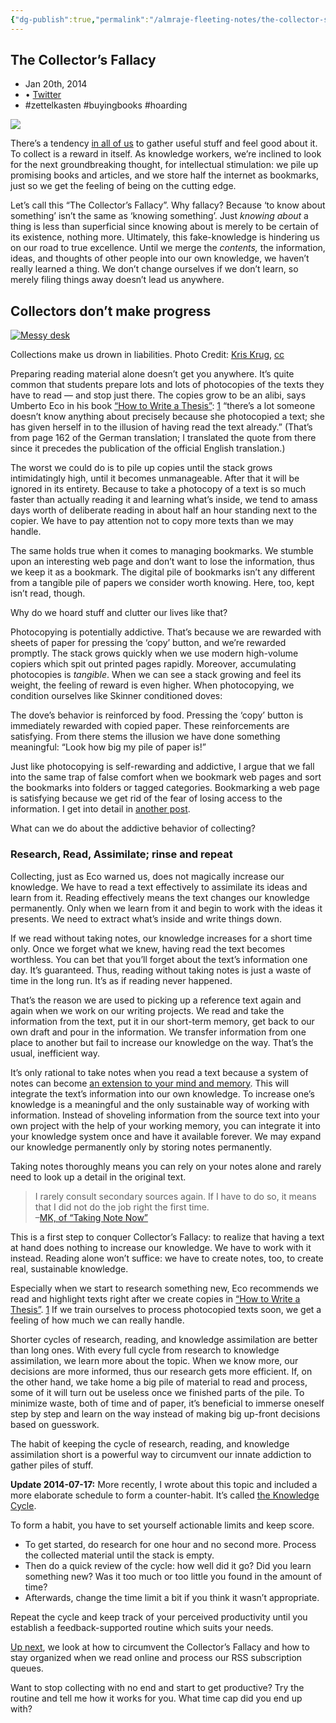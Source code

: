 ```yaml
---
{"dg-publish":true,"permalink":"/almraje-fleeting-notes/the-collector-s-fallacy-zettelkasten-method/"}
---
```


## The Collector’s Fallacy

-   Jan 20th, 2014
-   • [Twitter](https://www.twitter.com/ctietze)
- #zettelkasten #buyingbooks #hoarding

![](https://vg08.met.vgwort.de/na/55373ef9fa9e410295badb08ea064eea)

There’s a tendency [in all of us](https://zettelkasten.de/posts/collectors-fallacy-confession/) to gather useful stuff and feel good about it. To collect is a reward in itself. As knowledge workers, we’re inclined to look for the next groundbreaking thought, for intellectual stimulation: we pile up promising books and articles, and we store half the internet as bookmarks, just so we get the feeling of being on the cutting edge.

Let’s call this “The Collector’s Fallacy”. Why fallacy? Because ‘to know about something’ isn’t the same as ‘knowing something’. Just *knowing about* a thing is less than superficial since knowing about is merely to be certain of its existence, nothing more. Ultimately, this fake-knowledge is hindering us on our road to true excellence. Until we merge the *contents,* the information, ideas, and thoughts of other people into our own knowledge, we haven’t really learned a thing. We don’t change ourselves if we don’t learn, so merely filing things away doesn’t lead us anywhere.

## Collectors don’t make progress

[![Messy desk](https://zettelkasten.de/img/blog/201401202212_messy-desk.jpg)](https://zettelkasten.de/img/blog/201401202212_messy-desk.jpg)

Collections make us drown in liabilities. Photo Credit: [Kris Krug](http://www.flickr.com/photos/kk/18768224/), [cc](http://creativecommons.org/licenses/by-sa/2.0/)

Preparing reading material alone doesn’t get you anywhere. It’s quite common that students prepare lots and lots of photocopies of the texts they have to read — and stop just there. The copies grow to be an alibi, says Umberto Eco in his book [“How to Write a Thesis”](https://www.amazon.com/How-Write-Thesis-MIT-Press/dp/0262527138/ref=as_li_ss_tl?ie=UTF8&linkCode=ll1&tag=ctzettelkasten-20&linkId=74f6517a8c4df9f357cf9781972b7fb1&language=en_US): [1](https://zettelkasten.de/posts/collectors-fallacy/#fn1) “there’s a lot someone doesn’t know anything about precisely because she photocopied a text; she has given herself in to the illusion of having read the text already.” (That’s from page 162 of the German translation; I translated the quote from there since it precedes the publication of the official English translation.)

The worst we could do is to pile up copies until the stack grows intimidatingly high, until it becomes unmanageable. After that it will be ignored in its entirety. Because to take a photocopy of a text is so much faster than actually reading it and learning what’s inside, we tend to amass days worth of deliberate reading in about half an hour standing next to the copier. We have to pay attention not to copy more texts than we may handle.

The same holds true when it comes to managing bookmarks. We stumble upon an interesting web page and don’t want to lose the information, thus we keep it as a bookmark. The digital pile of bookmarks isn’t any different from a tangible pile of papers we consider worth knowing. Here, too, kept isn’t read, though.

Why do we hoard stuff and clutter our lives like that?

Photocopying is potentially addictive. That’s because we are rewarded with sheets of paper for pressing the ‘copy’ button, and we’re rewarded promptly. The stack grows quickly when we use modern high-volume copiers which spit out printed pages rapidly. Moreover, accumulating photocopies is *tangible*. When we can see a stack growing and feel its weight, the feeling of reward is even higher. When photocopying, we condition ourselves like Skinner conditioned doves:

The dove’s behavior is reinforced by food. Pressing the ‘copy’ button is immediately rewarded with copied paper. These reinforcements are satisfying. From there stems the illusion we have done something meaningful: “Look how big my pile of paper is!”

Just like photocopying is self-rewarding and addictive, I argue that we fall into the same trap of false comfort when we bookmark web pages and sort the bookmarks into folders or tagged categories. Bookmarking a web page is satisfying because we get rid of the fear of losing access to the information. I get into detail in [another post](https://zettelkasten.de/posts/reading-web-rss-note-taking).

What can we do about the addictive behavior of collecting?

### Research, Read, Assimilate; rinse and repeat

Collecting, just as Eco warned us, does not magically increase our knowledge. We have to read a text effectively to assimilate its ideas and learn from it. Reading effectively means the text changes our knowledge permanently. Only when we learn from it and begin to work with the ideas it presents. We need to extract what’s inside and write things down.

If we read without taking notes, our knowledge increases for a short time only. Once we forget what we knew, having read the text becomes worthless. You can bet that you’ll forget about the text’s information one day. It’s guaranteed. Thus, reading without taking notes is just a waste of time in the long run. It’s as if reading never happened.

That’s the reason we are used to picking up a reference text again and again when we work on our writing projects. We read and take the information from the text, put it in our short-term memory, get back to our own draft and pour in the information. We transfer information from one place to another but fail to increase our knowledge on the way. That’s the usual, inefficient way.

It’s only rational to take notes when you read a text because a system of notes can become [an extension to your mind and memory](https://zettelkasten.de/posts/extend-your-mind-and-memory-with-a-zettelkasten/). This will integrate the text’s information into our own knowledge. To increase one’s knowledge is a meaningful and the only sustainable way of working with information. Instead of shoveling information from the source text into your own project with the help of your working memory, you can integrate it into your knowledge system once and have it available forever. We may expand our knowledge permanently only by storing notes permanently.

Taking notes thoroughly means you can rely on your notes alone and rarely need to look up a detail in the original text.

> I rarely consult secondary sources again. If I have to do so, it means that I did not do the job right the first time.  
> –[MK, of “Taking Note Now”](http://takingnotenow.blogspot.com/2013/11/devonthink-reconsidered.html)

This is a first step to conquer Collector’s Fallacy: to realize that having a text at hand does nothing to increase our knowledge. We have to work with it instead. Reading alone won’t suffice: we have to create notes, too, to create real, sustainable knowledge.

Especially when we start to research something new, Eco recommends we read and highlight texts right after we create copies in [“How to Write a Thesis”](https://www.amazon.com/How-Write-Thesis-MIT-Press/dp/0262527138/ref=as_li_ss_tl?ie=UTF8&linkCode=ll1&tag=ctzettelkasten-20&linkId=74f6517a8c4df9f357cf9781972b7fb1&language=en_US). [1](https://zettelkasten.de/posts/collectors-fallacy/#fn1) If we train ourselves to process photocopied texts soon, we get a feeling of how much we can really handle.

Shorter cycles of research, reading, and knowledge assimilation are better than long ones. With every full cycle from research to knowledge assimilation, we learn more about the topic. When we know more, our decisions are more informed, thus our research gets more efficient. If, on the other hand, we take home a big pile of material to read and process, some of it will turn out be useless once we finished parts of the pile. To minimize waste, both of time and of paper, it’s beneficial to immerse oneself step by step and learn on the way instead of making big up-front decisions based on guesswork.

The habit of keeping the cycle of research, reading, and knowledge assimilation short is a powerful way to circumvent our innate addiction to gather piles of stuff.

**Update 2014-07-17:** More recently, I wrote about this topic and included a more elaborate schedule to form a counter-habit. It’s called [the Knowledge Cycle](https://zettelkasten.de/posts/knowledge-cycle-efficiently-organize-writing-projects/).

To form a habit, you have to set yourself actionable limits and keep score.

-   To get started, do research for one hour and no second more. Process the collected material until the stack is empty.
-   Then do a quick review of the cycle: how well did it go? Did you learn something new? Was it too much or too little you found in the amount of time?
-   Afterwards, change the time limit a bit if you think it wasn’t appropriate.

Repeat the cycle and keep track of your perceived productivity until you establish a feedback-supported routine which suits your needs.

[Up next](https://zettelkasten.de/posts/reading-web-rss-note-taking), we look at how to circumvent the Collector’s Fallacy and how to stay organized when we read online and process our RSS subscription queues.

Want to stop collecting with no end and start to get productive? Try the routine and tell me how it works for you. What time cap did you end up with?